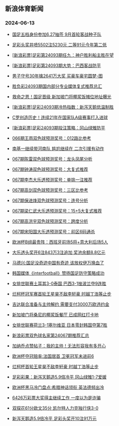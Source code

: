 ## 新浪体育新闻 
### 2024-06-13

+ [国足五档身份参加6.27抽签 9月首轮客战种子队](https://sports.sina.com.cn/china/2024-06-12/doc-inaymwmh3212937.shtml)

+ [足彩头奖井喷5502注5230元 二等91元今年第二低](https://sports.sina.com.cn/l/2024-06-12/doc-inaymsck3274000.shtml)

+ [[新浪彩票]足彩第24093期任九：神户胜利船主胜在望](https://sports.sina.com.cn/l/2024-06-12/doc-inaymscm7663936.shtml)

+ [[新浪彩票]足彩第24093期大势：巴西客战防平](https://sports.sina.com.cn/l/2024-06-12/doc-inaymsck3281122.shtml)

+ [男子守号30年擒2641万大奖 买豪车豪宅圆梦-图](https://sports.sina.com.cn/l/2024-06-12/doc-inaymmvp7776507.shtml)

+ [胜负彩24093期国内部分专业媒体复式推荐总汇](https://sports.sina.com.cn/l/2024-06-12/doc-inaymsck3309454.shtml)

+ [救命之恩！国足晋级 新加坡门将椰浆饭摊位地址曝光](https://sports.sina.com.cn/china/2024-06-12/doc-inaymwmh3210124.shtml)

+ [[新浪彩票]足彩24093期冷热指数：新泻天鹅低温制胜](https://sports.sina.com.cn/l/2024-06-12/doc-inaymscm7657978.shtml)

+ [C罗创造历史！连续21年在国家队A级赛事打入进球](https://sports.sina.com.cn/global/europe/2024-06-12/doc-inaymwmi7598360.shtml)

+ [[新浪彩票]足彩24093期投注策略：冈山绿雉防平](https://sports.sina.com.cn/l/2024-06-12/doc-inaymsck3282819.shtml)

+ [066期王雨双色球预测奖号：012路比参考](https://sports.sina.com.cn/l/2024-06-11/doc-inayitnh4029775.shtml)

+ [南基一继续带河南队 尴尬继续在 二次引援有动作](https://sports.sina.com.cn/china/2024-06-11/doc-inayipek4145487.shtml)

+ [067期陈雷双色球预测奖号：龙头凤尾分析](https://sports.sina.com.cn/l/2024-06-12/doc-inaynphy2975364.shtml)

+ [067期钟涛双色球预测奖号：大复式推荐](https://sports.sina.com.cn/l/2024-06-12/doc-inaynphy2973703.shtml)

+ [067期李杰大乐透预测奖号：单挑一注推荐](https://sports.sina.com.cn/l/2024-06-12/doc-inaynphz7368132.shtml)

+ [067期高剑双色球预测奖号：三区比参考](https://sports.sina.com.cn/l/2024-06-12/doc-inaynphz7355504.shtml)

+ [067期保进烽双色球预测奖号：连号分析](https://sports.sina.com.cn/l/2024-06-12/doc-inaynphy2974314.shtml)

+ [067期梁仁武大乐透预测奖号：15+5大复式推荐](https://sports.sina.com.cn/l/2024-06-12/doc-inaynphz7368855.shtml)

+ [067期高洪宇双色球预测奖号：跨度分析](https://sports.sina.com.cn/l/2024-06-12/doc-inaynphy2979020.shtml)

+ [067期宋阳国大乐透预测奖号：前区6码通杀](https://sports.sina.com.cn/l/2024-06-12/doc-inaynphy2987125.shtml)

+ [欧洲杯B组最贵阵：西班牙前场5将+意大利后场5人](https://sports.sina.com.cn/g/2024-06-12/doc-inaykzfs3569888.shtml)

+ [大乐透头奖开6注843万3注追加 奖池余额8.8亿元](https://sports.sina.com.cn/l/2024-06-12/doc-inaynxwv7230527.shtml)

+ [马德兴:国足没奇迹中国有奇迹 该放权伊万换血了](https://sports.sina.com.cn/china/2024-06-12/doc-inaynatf7545384.shtml)

+ [韩国媒体《interfootball》赞扬国足防守策略成功](https://sports.sina.com.cn/china/2024-06-12/doc-inaynhza3038410.shtml)

+ [女排世联赛土耳其3-0泰国 巴西3-1挫波兰夺9连胜](https://sports.sina.com.cn/others/volleyball/2024-06-12/doc-inaynxwu2854790.shtml)

+ [烂柯杯冠军赛首轮王星昊不敌李轩豪 时越丁浩等止步](https://sports.sina.com.cn/go/2024-06-12/doc-inaynphz7399369.shtml)

+ [吉达联合准备与主帅解约 需要支付3000万欧违约金](https://sports.sina.com.cn/global/others/2024-06-12/doc-inaynhza3051381.shtml)

+ [新加坡门将桑尼的椰浆饭餐厅 已成网红打卡地](https://sports.sina.com.cn/china/2024-06-12/doc-inaynhza3039096.shtml)

+ [女排世联赛荷兰3-1塞尔维亚 日本零封韩国夺第7胜](https://sports.sina.com.cn/others/volleyball/2024-06-12/doc-inayntqw2934081.shtml)

+ [新浪彩票双色球名家第24067期推荐汇总](https://sports.sina.com.cn/l/2024-06-12/doc-inaynhzc7455205.shtml)

+ [加纳乔点赞帖子：我的主帅！无法形容我有多开心](https://sports.sina.com.cn/g/2024-06-13/doc-inaypees2766646.shtml)

+ [欧洲杯夺冠赔率:法国居首 卫冕冠军未进前6](https://sports.sina.com.cn/l/2024-06-13/doc-inaypvak2486237.shtml)

+ [烂柯杯首轮王星昊不敌李轩豪 时越丁浩等止步](https://sports.sina.com.cn/go/2024-06-12/doc-inaynphz7399369.shtml)

+ [足彩彩果：新泻天鹅造5.9倍冷平 冈山绿雉1-7爱媛](https://sports.sina.com.cn/l/2024-06-13/doc-inaypvam6866210.shtml)

+ [欧洲杯黑马冷门盘点:希腊神话领衔 英法德频出冷](https://sports.sina.com.cn/l/2024-06-13/doc-inaypvam6875111.shtml)

+ [6426万彩票大奖得主继续工作 一度以为是诈骗](https://sports.sina.com.cn/l/2024-06-13/doc-inaypvak2476490.shtml)

+ [双探花61分欧文35分 凯尔特人力克独行侠3-0](https://sports.sina.com.cn/basketball/nba/2024-06-13/doc-inayqfsf6722363.shtml)

+ [新泻天鹅造5.9倍冷平 足彩头奖开10注91万元](https://sports.sina.com.cn/l/2024-06-13/doc-inaypvam6866210.shtml)

